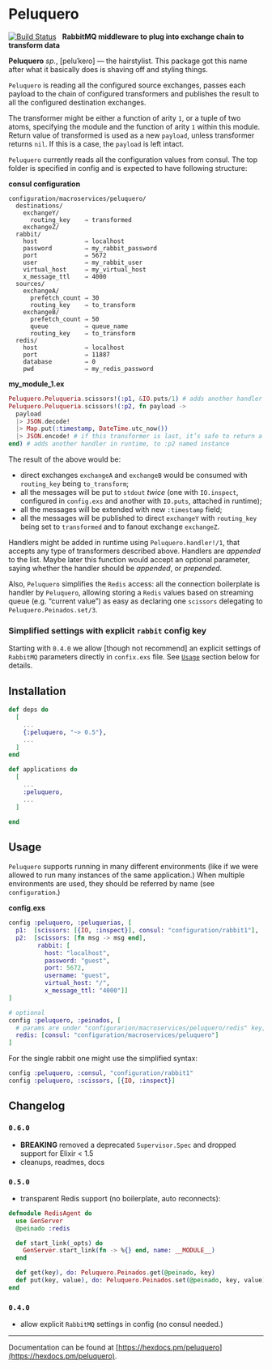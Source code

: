 # Peluquero

[![Build Status](https://travis-ci.org/am-kantox/peluquero.svg?branch=master)](https://travis-ci.org/am-kantox/peluquero)   **RabbitMQ middleware to plug into exchange chain to transform data**

**Peluquero** _sp._, [peluˈkeɾo] — the hairstylist. This package got this name
after what it basically does is shaving off and styling things.

`Peluquero` is reading all the configured source exchanges, passes each payload
to the chain of configured transformers and publishes the result to
all the configured destination exchanges.

The transformer might be either a function of arity `1`, or a tuple of two
atoms, specifying the module and the function of arity `1` within this module.
Return value of transformed is used as a new `payload`, unless transformer returns
`nil`. If this is a case, the `payload` is left intact.

`Peluquero` currently reads all the configuration values from consul. The top
folder is specified in config and is expected to have following structure:

**consul configuration**
```
configuration/macroservices/peluquero/
  destinations/
    exchangeY/
      routing_key    ⇒ transformed
    exchangeZ/
  rabbit/
    host             ⇒ localhost
    password         ⇒ my_rabbit_password
    port             ⇒ 5672
    user             ⇒ my_rabbit_user
    virtual_host     ⇒ my_virtual_host
    x_message_ttl    ⇒ 4000
  sources/
    exchangeA/
      prefetch_count ⇒ 30
      routing_key    ⇒ to_transform
    exchangeB/
      prefetch_count ⇒ 50
      queue          ⇒ queue_name
      routing_key    ⇒ to_transform
  redis/
    host             ⇒ localhost
    port             ⇒ 11887
    database         ⇒ 0
    pwd              ⇒ my_redis_password
```

**my_module_1.ex**
```elixir
Peluquero.Peluqueria.scissors!(:p1, &IO.puts/1) # adds another handler in runtime
Peluquero.Peluqueria.scissors!(:p2, fn payload ->
  payload
  |> JSON.decode!
  |> Map.put(:timestamp, DateTime.utc_now())
  |> JSON.encode! # if this transformer is last, it’s safe to return a term
end) # adds another handler in runtime, to :p2 named instance
```

The result of the above would be:

* direct exchanges `exchangeA` and `exchangeB` would be consumed with
  `routing_key` being `to_transform`;
* all the messages will be put to `stdout` _twice_ (one with `IO.inspect`,
  configured in `config.exs` and another with `IO.puts`, attached in runtime);
* all the messages will be extended with new `:timestamp` field;
* all the messages will be published to direct `exchangeY` with `routing_key`
  being set to `transformed` and to fanout exchange `exchangeZ`.

Handlers might be added in runtime using `Peluquero.handler!/1`, that accepts
any type of transformers described above. Handlers are _appended_ to the list.
Maybe later this function would accept an optional parameter, saying whether
the handler should be _appended_, or _prepended_.

Also, `Peluquero` simplifies the `Redis` access: all the connection boilerplate
is handler by `Peluquero`, allowing storing a `Redis` values based on streaming
queue (e.g. “current value”) as easy as declaring one `scissors` delegating to
`Peluquero.Peinados.set/3`.

### Simplified settings with explicit `rabbit` config key

Starting with `0.4.0` we allow [though not recommend] an explicit settings
of `RabbitMQ` parameters directly in `confix.exs` file. See [`Usage`](#usage) section
below for details.

## Installation

```elixir
def deps do
  [
    ...
    {:peluquero, "~> 0.5"},
    ...
  ]
end

def applications do
  [
    ...
    :peluquero,
    ...
  ]

end
```

## Usage

`Peluquero` supports running in many different environments (like if we were
allowed to run many instances of the same application.) When multiple environments
are used, they should be referred by name (see `configuration`.)

**config.exs**
```elixir
config :peluquero, :peluquerias, [
  p1:  [scissors: [{IO, :inspect}], consul: "configuration/rabbit1"],
  p2:  [scissors: [fn msg -> msg end],
        rabbit: [
          host: "localhost",
          password: "guest",
          port: 5672,
          username: "guest",
          virtual_host: "/",
          x_message_ttl: "4000"]]
]

# optional
config :peluquero, :peinados, [
  # params are under "configurarion/macroservices/peluquero/redis" key, see above
  redis: [consul: "configuration/macroservices/peluquero"]
]

```

For the single rabbit one might use the simplified syntax:

```elixir
config :peluquero, :consul, "configuration/rabbit1"
config :peluquero, :scissors, [{IO, :inspect}]
```

## Changelog

### `0.6.0`

- **BREAKING** removed a deprecated `Supervisor.Spec` and dropped support for Elixir < 1.5
- cleanups, readmes, docs

### `0.5.0`

- transparent Redis support (no boilerplate, auto reconnects):

```elixir
defmodule RedisAgent do
  use GenServer
  @peinado :redis

  def start_link(_opts) do
    GenServer.start_link(fn -> %{} end, name: __MODULE__)
  end

  def get(key), do: Peluquero.Peinados.get(@peinado, key)
  def put(key, value), do: Peluquero.Peinados.set(@peinado, key, value)
end
```

### `0.4.0`

- allow explicit `RabbitMQ` settings in config (no consul needed.)

---

Documentation can be found at [https://hexdocs.pm/peluquero](https://hexdocs.pm/peluquero).
